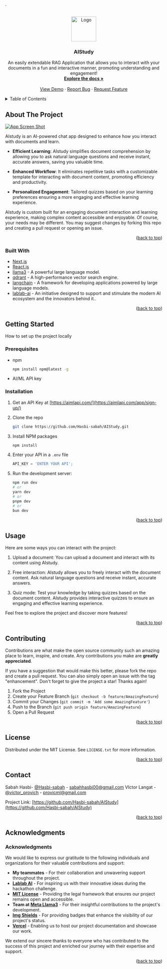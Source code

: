 
.


<a id="readme-top"></a>
<!-- [![Contributors][contributors-shield]][contributors-url]
[![Forks][forks-shield]][forks-url]
[![Stargazers][stars-shield]][stars-url]
[![Issues][issues-shield]][issues-url]
[![MIT License][license-shield]][license-url]
[![LinkedIn][linkedin-shield]][linkedin-url] -->



<!-- PROJECT LOGO -->
<br />
<div align="center">
  <a href="https://github.com/Hasbi-sabah/AIStudy">
    <img src="https://img.freepik.com/premium-photo/close-up-llama-wearing-graduation-cap-gown-generative-ai_974539-29648.jpg?w=420" alt="Logo" width="80" height="80">
  </a>

  <h3 align="center">AIStudy</h3>

  <p align="center">
    An easily extendable RAG Application that allows you to interact with your documents in a fun and interactive manner, promoting understanding and engagement!
    <br />
    <a href="https://github.com/Hasbi-sabah/AIStudy/"><strong>Explore the docs »</strong></a>
    <br />
    <br />
    <a href="https://github.com/Hasbi-sabah/AIStudy/README.md">View Demo</a>
    ·
    <a href="https://github.com/Hasbi-sabah/AIStudy/issues/new?labels=bug&template=bug-report---.md">Report Bug</a>
    ·
    <a href="https://github.com/Hasbi-sabah/AIStudy/issues/new?labels=enhancement&template=feature-request---.md">Request Feature</a>
  </p>
</div>



<!-- TABLE OF CONTENTS -->
<details>
  <summary>Table of Contents</summary>
  <ol>
    <li>
      <a href="#about-the-project">About The Project</a>
      <ul>
        <li><a href="#built-with">Built With</a></li>
      </ul>
    </li>
    <li>
      <a href="#getting-started">Getting Started</a>
      <ul>
        <li><a href="#prerequisites">Prerequisites</a></li>
        <li><a href="#installation">Installation</a></li>
      </ul>
    </li>
    <li><a href="#usage">Usage</a></li>
    <li><a href="#roadmap">Roadmap</a></li>
    <li><a href="#contributing">Contributing</a></li>
    <li><a href="#license">License</a></li>
    <li><a href="#contact">Contact</a></li>
    <li><a href="#acknowledgments">Acknowledgments</a></li>
  </ol>
</details>



<!-- ABOUT THE PROJECT -->
## About The Project

[![App Screen Shot][product-screenshot]](https://img.freepik.com/premium-photo/close-up-llama-wearing-graduation-cap-gown-generative-ai_974539-29648.jpg?w=420)


AIstudy is an AI-powered chat app designed to enhance how you interact with documents and learn.

- **Efficient Learning**: AIstudy simplifies document comprehension by allowing you to ask natural language questions and receive instant, accurate answers, saving you valuable time.

- **Enhanced Workflow**: It eliminates repetitive tasks with a customizable template for interacting with document content, promoting efficiency and productivity.

- **Personalized Engagement**: Tailored quizzes based on your learning preferences ensuring a more engaging and effective learning experience.

AIstudy is custom built for an engaging document interaction and learning experience, making complex content accessible and enjoyable. Of course, your needs may be different. You may suggest changes by forking this repo and creating a pull request or opening an issue.

<p align="right">(<a href="#readme-top">back to top</a>)</p>



### Built With

* [Next.js][Next-url]
* [React.js][React-url]
* [llama3](https://github.com/meta-llama/llama3) - A powerful large language model.
* [qdrant](https://github.com/qdrant) - A high-performance vector search engine.
* [langchain](https://github.com/langchain-ai/langchain) - A framework for developing applications powered by large language models.
* [lablab-ai](https://github.com/lablab-ai) - An initiative designed to support and stimulate the modern AI ecosystem and the innovators behind it..


<p align="right">(<a href="#readme-top">back to top</a>)</p>


## Getting Started

How to set up the project locally

### Prerequisites

* npm
  ```sh
  npm install npm@latest -g
  ```
* AI/ML API key


### Installation

1. Get an API Key at [https://aimlapi.com/](https://aimlapi.com/app/sign-up/)
2. Clone the repo
   ```sh
   git clone https://github.com/Hasbi-sabah/AIStudy.git
   ```
3. Install NPM packages
   ```sh
   npm install
   ```
4. Enter your API in a `.env` file
   ```js
   API_KEY = 'ENTER YOUR API';
   ```
5. Run the development server:

    ```bash
    npm run dev
    # or
    yarn dev
    # or
    pnpm dev
    # or
    bun dev
    ```
   
<p align="right">(<a href="#readme-top">back to top</a>)</p>



<!-- USAGE EXAMPLES -->
## Usage

Here are some ways you can interact with the project:

1. Upload a document: You can upload a document and interact with its content using AIstudy.

2. Free interaction: AIstudy allows you to freely interact with the document content. Ask natural language questions and receive instant, accurate answers.

3. Quiz mode: Test your knowledge by taking quizzes based on the document content. AIstudy provides interactive quizzes to ensure an engaging and effective learning experience.

Feel free to explore the project and discover more features!



<p align="right">(<a href="#readme-top">back to top</a>)</p>


<!-- CONTRIBUTING -->
## Contributing

Contributions are what make the open source community such an amazing place to learn, inspire, and create. Any contributions you make are **greatly appreciated**.

If you have a suggestion that would make this better, please fork the repo and create a pull request. You can also simply open an issue with the tag "enhancement".
Don't forget to give the project a star! Thanks again!

1. Fork the Project
2. Create your Feature Branch (`git checkout -b feature/AmazingFeature`)
3. Commit your Changes (`git commit -m 'Add some AmazingFeature'`)
4. Push to the Branch (`git push origin feature/AmazingFeature`)
5. Open a Pull Request

<p align="right">(<a href="#readme-top">back to top</a>)</p>



<!-- LICENSE -->
## License

Distributed under the MIT License. See `LICENSE.txt` for more information.

<p align="right">(<a href="#readme-top">back to top</a>)</p>



<!-- CONTACT -->
## Contact

Sabah Hasbi- [@Hasbi-sabah](https://twitter.com/Hasbi-sabah) - sabahhasbi00@gmail.com
VIctor Langat - [@victor_provich](https://twitter.com/victor_provich) - provicml@gmail.com

Project Link: [https://github.com/Hasbi-sabah/AIStudy](https://github.com/Hasbi-sabah/AIStudy)

<p align="right">(<a href="#readme-top">back to top</a>)</p>



<!-- ACKNOWLEDGMENTS -->
## Acknowledgments

### Acknowledgments

We would like to express our gratitude to the following individuals and organizations for their valuable contributions and support:

* **My teammates** - For their collaboration and unwavering support throughout the project.
* **[Lablab AI](https://github.com/lablab-ai)** - For inspiring us with their innovative ideas during the hackathon challenge.
* **[MIT License](https://opensource.org/licenses/MIT)** - Providing the legal framework that ensures our project remains open and accessible.
* **Team at [Meta Llama3](https://github.com/meta-llama/llama3)** - For their insightful contributions to the project's development.
* **[Img Shields](https://shields.io)** - For providing badges that enhance the visibility of our project's status.
* **[Vercel](https://github.com/vercel/vercel)** - Enabling us to host our project documentation and showcase our work.


We extend our sincere thanks to everyone who has contributed to the success of this project and enriched our journey with their expertise and support.

<p align="right">(<a href="#readme-top">back to top</a>)</p>



<!-- MARKDOWN LINKS & IMAGES -->
<!-- https://www.markdownguide.org/basic-syntax/#reference-style-links -->
[contributors-shield]: https://img.shields.io/badge/2-a?style=for-the-badge
[contributors-url]: https://github.com/Hasbi-sabah/AIStudy/graphs/contributors
[forks-shield]: https://img.shields.io/github/forks/Hasbi-sabah/AIStudy.svg?style=for-the-badge
[forks-url]: https://github.com/Hasbi-sabah/AIStudy/network/members
[stars-shield]: https://img.shields.io/github/stars/Hasbi-sabah/AIStudy/.svg?style=for-the-badge
[stars-url]: https://github.com/Hasbi-sabah/AIStudy/stargazers
[issues-shield]: https://img.shields.io/github/issues/Hasbi-sabah/AIStudy.svg?style=for-the-badge
[issues-url]: https://github.com/Hasbi-sabah/AIStudy/issues
[license-shield]: https://img.shields.io/github/license/Hasbi-sabah/AIStudy.svg?style=for-the-badge
[license-url]: https://github.com/Hasbi-sabah/AIStudy/blob/master/LICENSE
[linkedin-shield]: https://img.shields.io/badge/-LinkedIn-black.svg?style=for-the-badge&logo=linkedin&colorB=555
[linkedin-url]: https://linkedin.com/in/
[product-screenshot]: images/screenshot.png
[Next.js]: https://img.shields.io/badge/next.js-000000?style=for-the-badge&logo=nextdotjs&logoColor=white
[Next-url]: https://nextjs.org/
[React.js]: https://img.shields.io/badge/React-20232A?style=for-the-badge&logo=react&logoColor=61DAFB
[React-url]: https://reactjs.org/
[Vue.js]: https://img.shields.io/badge/Vue.js-35495E?style=for-the-badge&logo=vuedotjs&logoColor=4FC08D
[Vue-url]: https://vuejs.org/
[Angular.io]: https://img.shields.io/badge/Angular-DD0031?style=for-the-badge&logo=angular&logoColor=white
[Angular-url]: https://angular.io/
[Svelte.dev]: https://img.shields.io/badge/Svelte-4A4A55?style=for-the-badge&logo=svelte&logoColor=FF3E00
[Svelte-url]: https://svelte.dev/
[Laravel.com]: https://img.shields.io/badge/Laravel-FF2D20?style=for-the-badge&logo=laravel&logoColor=white
[Laravel-url]: https://laravel.com
[Bootstrap.com]: https://img.shields.io/badge/Bootstrap-563D7C?style=for-the-badge&logo=bootstrap&logoColor=white
[Bootstrap-url]: https://getbootstrap.com
[JQuery.com]: https://img.shields.io/badge/jQuery-0769AD?style=for-the-badge&logo=jquery&logoColor=white
[JQuery-url]: https://jquery.com 